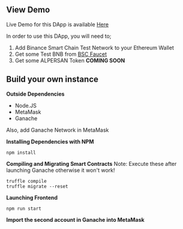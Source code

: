 ## View Demo
Live Demo for this DApp is available [Here](https://alperemreeren.github.io/alpersan-defi-stakingapp/)

In order to use this DApp, you will need to;
1. Add Binance Smart Chain Test Network to your Ethereum Wallet
2. Get some Test BNB from [BSC Faucet](https://testnet.binance.org/faucet-smart)
3. Get some ALPERSAN Token **COMING SOON**

## Build your own instance

**Outside Dependencies**
- Node.JS
- MetaMask
- Ganache

Also, add Ganache Network in MetaMask

**Installing Dependencies with NPM**
```
npm install
```

**Compiling and Migrating Smart Contracts**
Note: Execute these after launching Ganache otherwise it won't work!

```
truffle compile
truffle migrate --reset
```

**Launching Frontend**
```
npm run start
```

**Import the second account in Ganache into MetaMask**
